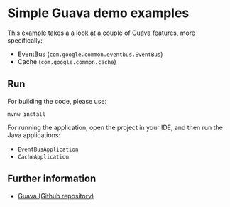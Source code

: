 # Simple Guava demo examples

This example takes a a look at a couple of Guava features, more specifically:

* EventBus (`com.google.common.eventbus.EventBus`)
* Cache (`com.google.common.cache`)

## Run

For building the code, please use:

    mvnw install

For running the application, open the project in your IDE, and then run the Java applications:

* `EventBusApplication`
* `CacheApplication`


## Further information

* [Guava (Github repository)](https://github.com/google/guava)